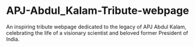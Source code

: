 # APJ-Abdul_Kalam-Tribute-webpage
An inspiring tribute webpage dedicated to the legacy of APJ Abdul Kalam, celebrating the life of a visionary scientist and beloved former President of India.
